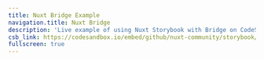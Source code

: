 ```yaml
---
title: Nuxt Bridge Example
navigation.title: Nuxt Bridge
description: 'Live example of using Nuxt Storybook with Bridge on CodeSandbox.'
csb_link: https://codesandbox.io/embed/github/nuxt-community/storybook/tree/master/examples/bridge?hidenavigation=1&module=%2Fcomponents%2FLink.stories.js&theme=dark
fullscreen: true
---
```


<sandbox :src="csb_link"></sandbox>
